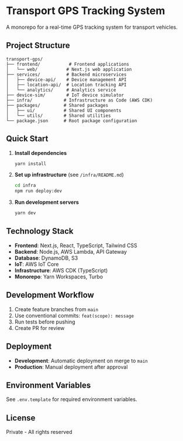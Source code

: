 # Transport GPS Tracking System

A monorepo for a real-time GPS tracking system for transport vehicles.

## Project Structure

```
transport-gps/
├── frontend/           # Frontend applications
│   └── web/           # Next.js web application
├── services/          # Backend microservices
│   ├── device-api/    # Device management API
│   ├── location-api/  # Location tracking API
│   └── analytics/     # Analytics service
├── device-sim/        # IoT device simulator
├── infra/            # Infrastructure as Code (AWS CDK)
├── packages/         # Shared packages
│   ├── ui/           # Shared UI components
│   └── utils/        # Shared utilities
└── package.json      # Root package configuration
```

## Quick Start

1. **Install dependencies**
   ```bash
   yarn install
   ```

2. **Set up infrastructure** (see `/infra/README.md`)
   ```bash
   cd infra
   npm run deploy:dev
   ```

3. **Run development servers**
   ```bash
   yarn dev
   ```

## Technology Stack

- **Frontend**: Next.js, React, TypeScript, Tailwind CSS
- **Backend**: Node.js, AWS Lambda, API Gateway
- **Database**: DynamoDB, S3
- **IoT**: AWS IoT Core
- **Infrastructure**: AWS CDK (TypeScript)
- **Monorepo**: Yarn Workspaces, Turbo

## Development Workflow

1. Create feature branches from `main`
2. Use conventional commits: `feat(scope): message`
3. Run tests before pushing
4. Create PR for review

## Deployment

- **Development**: Automatic deployment on merge to `main`
- **Production**: Manual deployment after approval

## Environment Variables

See `.env.template` for required environment variables.

## License

Private - All rights reserved